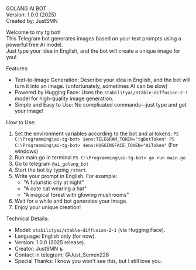 GOLANG AI BOT                      
Version: 1.0.0 (2025)                 
Created by: JustSMN

Welcome to my tg bot!  
This Telegram bot generates images based on your text prompts using a powerful free AI model.  
Just type your idea in English, and the bot will create a unique image for you!


Features:
- Text-to-Image Generation: Describe your idea in English, and the bot will turn it into an image. (unfortunately, sometimes AI can be slow) 
- Powered by Hugging Face: Uses the `stabilityai/stable-diffusion-2-1` model for high-quality image generation.
- Simple and Easy to Use: No complicated commands—just type and get your image!


How to Use:
1. Set the environment variables according to the bot and ai tokens:
`PS C:\Programming\ai-tg-bot> $env:TELEGRAM_TOKEN="tgBotToken"
PS C:\Programming\ai-tg-bot> $env:HUGGINGFACE_TOKEN="AiToken"`
(For windows)
2. Run main.go in terminal
`PS C:\Programming\ai-tg-bot> go run main.go`
3. Go to telegram `@ai_golang_bot` 
4. Start the bot by typing `/start`.
5. Write your prompt in English. For example:
   - "A futuristic city at night"
   - "A cute cat wearing a hat"
   - "A magical forest with glowing mushrooms"
6. Wait for a while and bot generates your image.
7. Enjoy your unique creation! 


Technical Details:
- Model: `stabilityai/stable-diffusion-2-1` (via Hugging Face).
- Language: English only (for now).
- Version: 1.0.0 (2025 release).
- Creator: JustSMN ъ
- Contact in telegram: @Just_Semen228
- Special Thanks: I know you won't see this, but I still love you.
